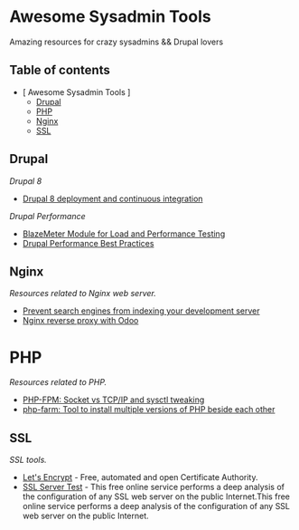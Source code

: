 # Awesome Sysadmin Tools
Amazing resources for crazy sysadmins && Drupal lovers

## Table of contents
* [ Awesome Sysadmin Tools ]
  * [Drupal](#drupal)
  * [PHP](#php)
  * [Nginx](#nginx)
  * [SSL](#ssl)

## Drupal

*Drupal 8*

* [Drupal 8 deployment and continuous integration](https://prague2013.drupal.org/session/drupal-8-deployment-and-continuous-integration.html)

*Drupal Performance*
* [BlazeMeter Module for Load and Performance Testing](https://www.drupal.org/project/blazemeter)
* [Drupal Performance Best Practices](https://drupalwatchdog.com/volume-2/issue-1/drupal-performance-best-practices)

## Nginx
*Resources related to Nginx web server.*

* [Prevent search engines from indexing your development server](http://www.improvi.in/nginx-prevent-search-engines-from-indexing-your-development-server/)
* [Nginx reverse proxy with Odoo](http://www.schenkels.nl/2014/12/reverse-proxy-with-odoo-8-nginx-ubuntu-14-04-lts/)

# PHP
*Resources related to PHP.*

* [PHP-FPM: Socket vs TCP/IP and sysctl tweaking](https://easyengine.io/tutorials/php/fpm-sysctl-tweaking/)
* [php-farm: Tool to install multiple versions of PHP beside each other](https://github.com/cweiske/phpfarm)

## SSL

*SSL tools.*

* [Let's Encrypt](https://letsencrypt.org/) - Free, automated and open Certificate Authority.
* [SSL Server Test](https://dev.ssllabs.com/ssltest) - This free online service performs a deep analysis of the configuration of any SSL web server on the public Internet.This free online service performs a deep analysis of the configuration of any SSL web server on the public Internet.
